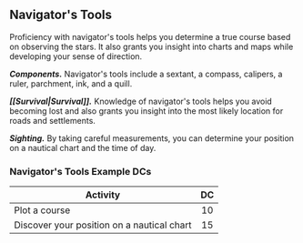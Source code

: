 ## Navigator's Tools
Proficiency with navigator's tools helps you determine a true course based on observing the stars. It also grants you insight into charts and maps while developing your sense of direction.

***Components.*** Navigator's tools include a sextant, a compass, calipers, a ruler, parchment, ink, and a quill.

***[[Survival|Survival]].*** Knowledge of navigator's tools helps you avoid becoming lost and also grants you insight into the most likely location for roads and settlements.

***Sighting.*** By taking careful measurements, you can determine your position on a nautical chart and the time of day.

### Navigator's Tools Example DCs
| Activity | DC |
|---|:---:|
| Plot a course | 10 |
| Discover your position on a nautical chart | 15 |